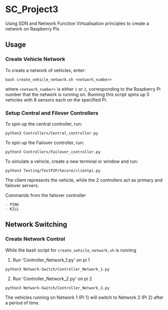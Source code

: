 # SC_Project3
Using SDN and Network Function Virtualisation principles to create a network on Raspberry Pis

## Usage
### Create Vehicle Network
To create a network of vehicles, enter:
```
bash create_vehicle_network.sh <network_number>
```
where `<network_number>` is either `1` or `2`, corresponding to the Raspberry Pi number that the network is running on. Running this script spins up 5 vehicles with 8 sensors each on the specified Pi.

### Setup Central and Filover Controllers
To spin up the central controller, run:
```
python3 Controllers/Central_controller.py
```
To spin up the Failover controller, run:
```
python3 Controllers/Failover_controller.py
```
To simulate a vehicle, create a new terminal or window and run:
```
python3 Testing/TestP2P/Secure/clientpi.py
```

The client represents the vehicle, while the 2 controllers act as primary and failover servers.

Commands from the failover controller
```
- PING
- KILL
```

## Network Switching
### Create Network Control
While the bash script for `create_vehicle_network.sh` is running

1. Run 'Controller_Network_1.py' on pi 1
```
python3 Network-Switch/Controller_Network_1.py
```
2. Run 'Controller_Network_2.py' on pi 2
```
python3 Network-Switch/Controller_Network_2.py
```

The vehicles running on Network 1 (Pi 1) will switch to Network 2 (Pi 2) after a period of time.